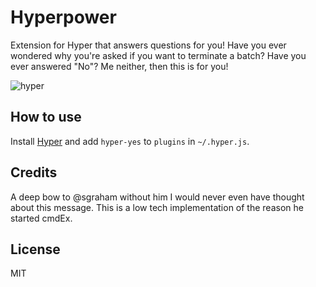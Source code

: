 
# Hyperpower

Extension for Hyper that answers questions for you! Have you ever wondered why you're asked if you want to terminate a batch? Have you ever answered "No"? Me neither, then this is for you!

![hyper](https://cloud.githubusercontent.com/assets/13041/16820268/13c9bfe6-4905-11e6-8fe4-baf8fc8d9293.gif)

## How to use

Install [Hyper](https://hyper.is) and add `hyper-yes`
to `plugins` in `~/.hyper.js`.

## Credits

A deep bow to @sgraham without him I would never even have thought about this message. This is a low tech implementation of the reason he started cmdEx.

## License

MIT
